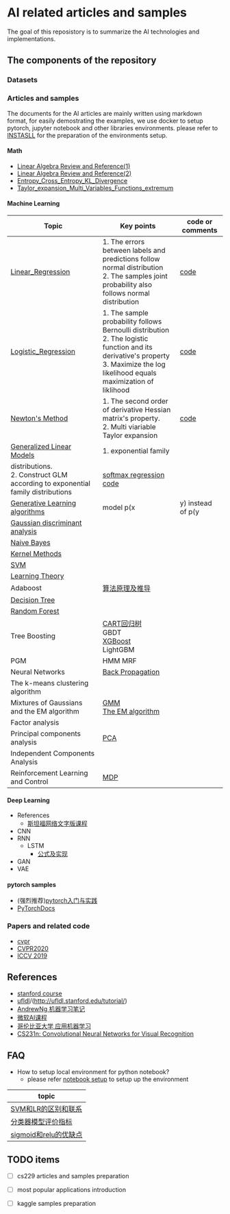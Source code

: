 # AI related articles and samples

The goal of this reposistory is to summarize the AI technologies and implementations.

## The components of the repository

### Datasets


### Articles and samples
  The documents for the AI articles are mainly written using markdown format, for easily demostrating the examples, we use docker to setup pytorch, jupyter notebook and other libraries environments. please refer to [INSTASLL](./docs/deep_learning/pytorch/manual.md) for the preparation of the environments setup.

#### Math
- [Linear Algebra Review and Reference(1)](http://note.youdao.com/noteshare?id=b7a6cfe77e3906bdb5639d1acec3c88c)
- [Linear Algebra Review and Reference(2)](http://note.youdao.com/noteshare?id=a3dda151febf0da4dc17df5ec918b41b)
- [Entropy_Cross_Entropy_KL_Divergence](http://note.youdao.com/noteshare?id=b996997b7918d6c3fb9f6aa6813aa675)
- [Taylor_expansion_Multi_Variables_Functions_extremum](http://note.youdao.com/noteshare?id=951f44d73e0777672abffc7ef891f2ea)

#### Machine Learning
|              Topic         |          Key points        |  code or comments|
|-------------------------|--------------------------------|-----------------------------|
|[Linear_Regression](http://note.youdao.com/noteshare?id=e3d052b17e33e6a1d9c45b7f8a90d86c/) |1. The errors between labels and predictions follow normal distribution<br>2. The samples joint probability also follows normal distribution|[code](https://github.com/kindlytree/ai/blob/master/samples/ml/linear_regression.ipynb)|
|[Logistic_Regression](http://note.youdao.com/noteshare?id=a62bb63c6a049ce5e0cdc8abfe8ba3fd)|1. The sample probability follows Bernoulli distribution<br>2. The logistic function and its derivative's property <br>3. Maximize the log likelihood equals maximization of liklihood  |[code](https://github.com/kindlytree/ai/blob/master/samples/ml/logistic_regression.ipynb)|
|[Newton's Method](http://note.youdao.com/noteshare?id=57e9b323d4ae19c215c421fcac32b638)|1. The second order of derivative  Hessian matrix's property. <br>2. Multi viariable Taylor expansion|[code](https://github.com/kindlytree/ai/blob/master/samples/ml/newton_method.ipynb)|
|[Generalized Linear Models](http://note.youdao.com/noteshare?id=b814a849cf4752746518d4f63ef0d79c)|1. exponential family
distributions. <br> 2. Construct GLM according to exponential family distributions  |[softmax regression code](https://github.com/kindlytree/ai/blob/master/samples/ml/softmax_regression.ipynb)|
|[Generative Learning algorithms](http://note.youdao.com/noteshare?id=179205e43731362a960bf52236599fa9)| model p(x|y) instead of p(y|x)  | |
|[Gaussian discriminant analysis](http://note.youdao.com/noteshare?id=7a34e72665581d2d379ac9a9cdebd0ce) | |
|[Naive Bayes](http://note.youdao.com/noteshare?id=0ca8c256d4dcb349dd32b155594426ea) | |
|[Kernel Methods](http://note.youdao.com/noteshare?id=5de8fb8eaa20e53517671b7d706bd6c6) | |
|[SVM](http://note.youdao.com/noteshare?id=04eb156cc9eb0137844a2a381f3f1668) | |
|[Learning Theory](https://note.youdao.com/ynoteshare1/index.html?id=85c244e8f122dc38842208d7c6f0bfe4&type=note) | |
|Adaboost |[算法原理及推导](https://www.cnblogs.com/liuwu265/p/4692347.html) |
|[Decision Tree](https://blog.csdn.net/jiaoyangwm/article/details/79525237) | |
|[Random Forest](https://blog.csdn.net/weixin_41940752/article/details/98717868) | |
|Tree Boosting |[CART回归树](http://note.youdao.com/noteshare?id=922bd61daea279fed55ac3359c4f9cd3)  <br> GBDT <br> [XGBoost](https://blog.csdn.net/u014411730/article/details/78796890)<br> LightGBM|
|PGM| HMM MRF|
|Neural Networks|[Back Propagation](http://ufldl.stanford.edu/tutorial/supervised/MultiLayerNeuralNetworks/) |
|The k-means clustering algorithm | |
|Mixtures of Gaussians and the EM algorithm |[GMM](http://note.youdao.com/noteshare?id=611be89d2eeb9c40c79bc5f5e86bc022) <br> [The EM algorithm](https://www.cnblogs.com/bigmoyan/p/4550375.html)|
|Factor analysis| |
|Principal components analysis|[PCA](https://blog.csdn.net/program_developer/article/details/80632779) |
|Independent Components Analysis| |
|Reinforcement Learning and Control| [MDP](https://blog.csdn.net/unixtch/article/details/78922936) |

#### Deep Learning
- References
  - [斯坦福网络文字版课程](http://ufldl.stanford.edu/tutorial/)
- CNN
- RNN
    - LSTM
        - [公式及实现](http://note.youdao.com/noteshare?id=84b5e5bad8db62a45682c5b928a4e9a8&sub=5708D04E282940B3922FAA10C096CBE8)
- GAN
- VAE

#### pytorch samples
- (强烈推荐)[pytorch入门与实践](https://github.com/chenyuntc/pytorch-book)
- [PyTorchDocs](https://github.com/fendouai/PyTorchDocs)

### Papers and related code
- [cvpr](https://github.com/Sophia-11/Awesome-CVPR-Paper)
- [CVPR2020](https://github.com/extreme-assistant/CVPR2020-Paper-Code-Interpretation/blob/master/CVPR2020.md)
- [ICCV 2019](https://github.com/extreme-assistant/iccv2019)

## References
- [stanford course](http://cs229.stanford.edu/syllabus.html)
- [ufldl](http://ufldl.stanford.edu/wiki/index.php/UFLDL_Tutorial)/(http://ufldl.stanford.edu/tutorial/)
- [AndrewNg 机器学习笔记](https://github.com/fengdu78/Coursera-ML-AndrewNg-Notes/tree/master/markdown)
- [微软AI课程](https://github.com/microsoft/ai-edu)
- [哥伦比亚大学 应用机器学习](https://www.cs.columbia.edu/~amueller/comsw4995s20/schedule/)
- [CS231n: Convolutional Neural Networks for Visual Recognition](http://cs231n.stanford.edu/)

## FAQ
- How to setup local environment for python notebook?
  - please refer [notebook setup](./docs/deep_learning/pytorch/manual.md) to setup up the environment
  
| topic |
|-------|
|[SVM和LR的区别和联系](https://blog.csdn.net/qq_35945399/article/details/81175772)|
|[分类器模型评价指标](https://blog.csdn.net/guohecang/article/details/52276548)|
|[sigmoid和relu的优缺点](https://blog.csdn.net/u011684265/article/details/78039280)|

## TODO items
- [ ] cs229 articles and samples preparation
- [ ] most popular applications introduction
- [ ] kaggle samples preparation

